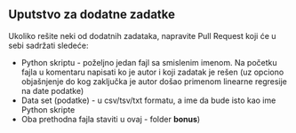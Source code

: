 ﻿## Uputstvo za dodatne zadatke

Ukoliko rešite neki od dodatnih zadataka, napravite Pull Request koji će u sebi sadržati sledeće:

* Python skriptu - poželjno jedan fajl sa smislenim imenom.
Na početku fajla u komentaru napisati ko je autor i koji zadatak je rešen
(uz opciono objašnjenje do kog zaključka je autor došao primenom linearne regresije na date podatke)
* Data set (podatke) - u csv/tsv/txt formatu, a ime da bude isto kao ime Python skripte
* Oba prethodna fajla staviti u ovaj - folder **bonus**)
